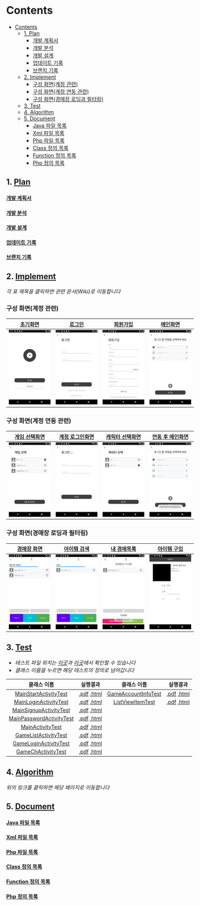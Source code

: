 # Contents
- [Contents](#contents)
  - [1. Plan](#1-plan)
      - [개발 계획서](#개발-계획서)
      - [개발 분석](#개발-분석)
      - [개발 설계](#개발-설계)
      - [업데이트 기록](#업데이트-기록)
      - [브랜치 기록](#브랜치-기록)
  - [2. Implement](#2-implement)
    - [구성 화면(계정 관련)](#구성-화면계정-관련)
    - [구성 화면(계정 연동 관련)](#구성-화면계정-연동-관련)
    - [구성 화면(경매장 로딩과 필터링)](#구성-화면경매장-로딩과-필터링)
  - [3. Test](#3-test)
  - [4. Algorithm](#4-algorithm)
  - [5. Document](#5-document)
      - [Java 파일 목록](#java-파일-목록)
      - [Xml 파일 목록](#xml-파일-목록)
      - [Php 파일 목록](#php-파일-목록)
      - [Class 정의 목록](#class-정의-목록)
      - [Function 정의 목록](#function-정의-목록)
      - [Php 정의 목록](#php-정의-목록)

## 1. [Plan](https://github.com/ponopono0322/TeamAuction/wiki/Plan)
#### [개발 계획서](https://github.com/ponopono0322/TeamAuction/wiki/Plan#개발-계획서)
#### [개발 분석](https://github.com/ponopono0322/TeamAuction/wiki/Plan#분석)
#### [개발 설계](https://github.com/ponopono0322/TeamAuction/wiki/Plan#설계)
#### [업데이트 기록](https://github.com/ponopono0322/TeamAuction/pulls?q=is%3Apr+is%3Aclosed)
#### [브랜치 기록](https://github.com/ponopono0322/TeamAuction/network)

## 2. [Implement](https://github.com/ponopono0322/TeamAuction/wiki/Plan#구현)
*각 표 제목을 클릭하면 관련 문서(Wiki)로 이동합니다*
### 구성 화면(계정 관련)

|[초기화면](https://github.com/ponopono0322/TeamAuction/wiki/Project-Files#1-mainstartactivity)|[로그인](https://github.com/ponopono0322/TeamAuction/wiki/Project-Files#2-mainloginactivity)|[회원가입](https://github.com/ponopono0322/TeamAuction/wiki/Project-Files#3-mainsignupactivity)|[메인화면](https://github.com/ponopono0322/TeamAuction/wiki/Project-Files#5-mainactivity)|
|:---:|:---:|:---:|:---:|
|<img src="./design/guide/Screenshot_1639403564.png" width="200px">|<img src="./design/guide/Screenshot_1639452081.png" width="200px">|<img src="./design/guide/Screenshot_1639452088.png" width="200px">|<img src="./design/guide/Screenshot_1639452413.png" width="200px">|

### 구성 화면(계정 연동 관련)

|[게임 선택화면](https://github.com/ponopono0322/TeamAuction/wiki/Project-Files#6-gamelistactivity)|[계정 로그인화면](https://github.com/ponopono0322/TeamAuction/wiki/Project-Files#7-gameloginactivity)|[캐릭터 선택화면](https://github.com/ponopono0322/TeamAuction/wiki/Project-Files#8-gamechactivity)|[연동 후 메인화면](https://github.com/ponopono0322/TeamAuction/wiki/Project-Files#5-mainactivity)|
|:---:|:---:|:---:|:---:|
|<img src="./design/guide/Screenshot_1639452416.png" width="200px">|<img src="./design/guide/Screenshot_1639452420.png" width="200px">|<img src="./design/guide/Screenshot_1639452428.png" width="200px">|<img src="./design/guide/Screenshot_1639452430.png" width="200px">|

### 구성 화면(경매장 로딩과 필터링)

|[경매장 화면](https://github.com/ponopono0322/TeamAuction/wiki/Project-Files#16-auctionscreen)|[아이템 검색](https://github.com/ponopono0322/TeamAuction/wiki/Project-Files#16-auctionscreen)|[내 경매목록](https://github.com/ponopono0322/TeamAuction/wiki/Project-Files#20-sellingitemscreen)|[아이템 구입](https://github.com/ponopono0322/TeamAuction/wiki/Project-Files#17-buyingscreen)|
|:---:|:---:|:---:|:---:|
|<img src="./design/guide/Screenshot_1639764180.png" width="200px">|<img src="./design/guide/Screenshot_1639764762.png" width="200px">|<img src="./design/guide/Screenshot_1639764359.png" width="200px">|<img src="./design/guide/Screenshot_1639764356.png" width="200px">|

## 3. [Test](https://github.com/ponopono0322/TeamAuction/wiki/TestCase)
- *테스트 파일 위치는 [이곳](./app/src/androidTest/java/com/example/teamauction)과 [이곳](./app/src/test/java/com/example/teamauction)에서 확인할 수 있습니다*
- *클래스 이름을 누르면 해당 테스트의 정의로 넘어갑니다*

|클래스 이름|실행결과|클래스 이름|실행결과|
|:------:|:----:|:------:|:----:|
|[MainStartActivityTest](https://github.com/ponopono0322/TeamAuction/wiki/TestCase#mainstartactivitytest)|[.pdf](./design/test/MainStartActivityTest.pdf) [.html](./design/test/MainStartActivityTest.html)|[GameAccountInfoTest](https://github.com/ponopono0322/TeamAuction/wiki/TestCase#gameaccountinfotest)|[.pdf](./design/test/GameAccountInfoTest.pdf) [.html](./design/test/GameAccountInfoTest.html)|
|[MainLoginActivityTest](https://github.com/ponopono0322/TeamAuction/wiki/TestCase#mainloginactivitytest)|[.pdf](./design/test/MainLoginActivityTest.pdf) [.html](./design/test/MainLoginActivityTest.html)|[ListViewItemTest](https://github.com/ponopono0322/TeamAuction/wiki/TestCase#listviewitemtest)|[.pdf](./design/test/ListViewItemTest.pdf) [.html](./design/test/ListViewItemTest.html)|||
|[MainSignupActivityTest](https://github.com/ponopono0322/TeamAuction/wiki/TestCase#mainsignupactivitytest)|[.pdf](./design/test/MainSignupActivityTest.pdf) [.html](./design/test/MainSignupActivityTest.html)|||
|[MainPasswordActivityTest](https://github.com/ponopono0322/TeamAuction/wiki/TestCase#mainpasswordactivitytest)|[.pdf](./design/test/MainPasswordActivityTest.pdf) [.html](./design/test/MainPasswordActivityTest.html)|||
|[MainActivityTest](https://github.com/ponopono0322/TeamAuction/wiki/TestCase#mainactivitytest)|[.pdf](./design/test/MainActivityTest.pdf) [.html](./design/test/MainActivityTest.html)|||
|[GameListActivityTest](https://github.com/ponopono0322/TeamAuction/wiki/TestCase#gamelistactivitytest)|[.pdf](./design/test/GameListActivityTest.pdf) [.html](./design/test/GameListActivityTest.html)|||
|[GameLoginActivityTest](https://github.com/ponopono0322/TeamAuction/wiki/TestCase#gameloginactivitytest)|[.pdf](./design/test/GameLoginActivityTest.pdf) [.html](./design/test/GameLoginActivityTest.html)|||
|[GameChActivityTest](https://github.com/ponopono0322/TeamAuction/wiki/TestCase#gamechactivitytest)|[.pdf](./design/test/GameChActivityTest.pdf) [.html](./design/test/GameChActivityTest.html)|||

## 4. [Algorithm](https://github.com/ponopono0322/TeamAuction/wiki/Plan#project-algorithm)

*위의 링크를 클릭하면 해당 페이지로 이동합니다*

## 5. [Document](https://github.com/ponopono0322/TeamAuction/wiki)
#### [Java 파일 목록](https://github.com/ponopono0322/TeamAuction/wiki/Project-Files#Java-Files)
#### [Xml 파일 목록](https://github.com/ponopono0322/TeamAuction/wiki/Project-Files#Xml-Files)
#### [Php 파일 목록](https://github.com/ponopono0322/TeamAuction/wiki/Project-Files#Php-Files)
#### [Class 정의 목록](https://github.com/ponopono0322/TeamAuction/wiki/Docs#Class)
#### [Function 정의 목록](https://github.com/ponopono0322/TeamAuction/wiki/Docs#Function)
#### [Php 정의 목록](https://github.com/ponopono0322/TeamAuction/wiki/Docs#Php)
